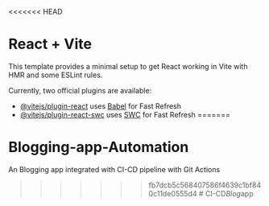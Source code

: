 <<<<<<< HEAD
# React + Vite

This template provides a minimal setup to get React working in Vite with HMR and some ESLint rules.

Currently, two official plugins are available:

- [@vitejs/plugin-react](https://github.com/vitejs/vite-plugin-react/blob/main/packages/plugin-react/README.md) uses [Babel](https://babeljs.io/) for Fast Refresh
- [@vitejs/plugin-react-swc](https://github.com/vitejs/vite-plugin-react-swc) uses [SWC](https://swc.rs/) for Fast Refresh
=======
# Blogging-app-Automation
An Blogging app integrated with CI-CD pipeline with Git Actions
>>>>>>> fb7dcb5c568407586f4639c1bf840c11de0555d4
#   C I - C D _ B l o g _ a p p  
 